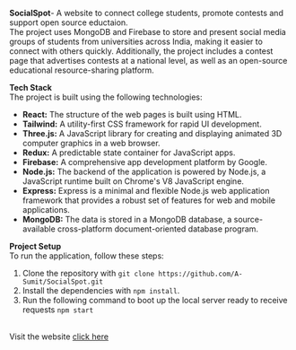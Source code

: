 **SocialSpot**- A website to connect college students, promote contests and support open source eductaion. <br/>
The project uses MongoDB and Firebase to store and present social media groups of students from universities across India, making it easier to connect with others quickly. Additionally, the project includes a contest page that advertises contests at a national level, as well as an open-source educational resource-sharing platform.

**Tech Stack**  
The project is built using the following technologies:

- **React:** The structure of the web pages is built using HTML.
- **Tailwind:** A utility-first CSS framework for rapid UI development.
- **Three.js:** A JavaScript library for creating and displaying animated 3D computer graphics in a web browser.
- **Redux:** A predictable state container for JavaScript apps.
- **Firebase:** A comprehensive app development platform by Google.
- **Node.js:** The backend of the application is powered by Node.js, a JavaScript runtime built on Chrome's V8 JavaScript engine.
- **Express:** Express is a minimal and flexible Node.js web application framework that provides a robust set of features for web and mobile applications.
- **MongoDB:** The data is stored in a MongoDB database, a source-available cross-platform document-oriented database program.

**Project Setup**  
To run the application, follow these steps:

1. Clone the repository with `git clone https://github.com/A-Sumit/SocialSpot.git`
2. Install the dependencies with `npm install`.
3. Run the following command to boot up the local server ready to receive requests `npm start`

<br/>
Visit the website
 <a  href="https://SocialSpot.onrender.com">click here</a>